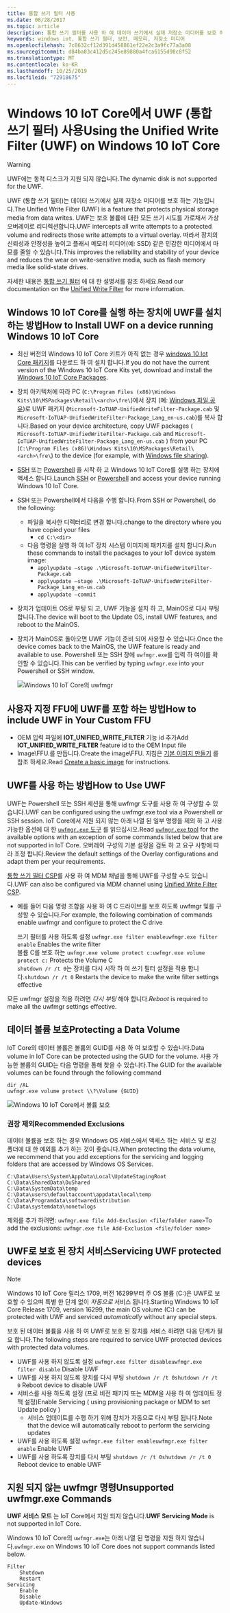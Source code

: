 ```yaml
---
title: 통합 쓰기 필터 사용
ms.date: 08/28/2017
ms.topic: article
description: 통합 쓰기 필터를 사용 하 여 데이터 쓰기에서 실제 저장소 미디어를 보호 하는 방법에 대해 알아봅니다.
keywords: windows iot, 통합 쓰기 필터, 보안, 메모리, 저장소 미디어
ms.openlocfilehash: 7c8632cf12d391d458861ef22e2c3a9fc77a3a08
ms.sourcegitcommit: d84ba83c412d5c245e89880a4fca6155d98c8f52
ms.translationtype: MT
ms.contentlocale: ko-KR
ms.lasthandoff: 10/25/2019
ms.locfileid: "72918675"
---
```

# <a name="using-the-unified-write-filter-uwf-on-windows-10-iot-core"></a><span data-ttu-id="e1a86-104">Windows 10 IoT Core에서 UWF (통합 쓰기 필터) 사용</span><span class="sxs-lookup"><span data-stu-id="e1a86-104">Using the Unified Write Filter (UWF) on Windows 10 IoT Core</span></span>

> [!WARNING]
> <span data-ttu-id="e1a86-105">UWF에는 동적 디스크가 지원 되지 않습니다.</span><span class="sxs-lookup"><span data-stu-id="e1a86-105">The dynamic disk is not supported for the UWF.</span></span>

<span data-ttu-id="e1a86-106">UWF (통합 쓰기 필터)는 데이터 쓰기에서 실제 저장소 미디어를 보호 하는 기능입니다.</span><span class="sxs-lookup"><span data-stu-id="e1a86-106">The Unified Write Filter (UWF) is a feature that protects physical storage media from data writes.</span></span> <span data-ttu-id="e1a86-107">UWF는 보호 볼륨에 대한 모든 쓰기 시도를 가로채서 가상 오버레이로 리디렉션합니다.</span><span class="sxs-lookup"><span data-stu-id="e1a86-107">UWF intercepts all write attempts to a protected volume and redirects those write attempts to a virtual overlay.</span></span> <span data-ttu-id="e1a86-108">따라서 장치의 신뢰성과 안정성을 높이고 플래시 메모리 미디어(예: SSD) 같은 민감한 미디어에서 마모를 줄일 수 있습니다.</span><span class="sxs-lookup"><span data-stu-id="e1a86-108">This improves the reliability and stability of your device and reduces the wear on write-sensitive media, such as flash memory media like solid-state drives.</span></span>

<span data-ttu-id="e1a86-109">자세한 내용은 [통합 쓰기 필터](https://docs.microsoft.com/windows-hardware/customize/enterprise/unified-write-filter) 에 대 한 설명서를 참조 하세요.</span><span class="sxs-lookup"><span data-stu-id="e1a86-109">Read our documentation on the [Unified Write Filter](https://docs.microsoft.com/windows-hardware/customize/enterprise/unified-write-filter) for more information.</span></span>

## <a name="how-to-install-uwf-on-a-device-running-windows-10-iot-core"></a><span data-ttu-id="e1a86-110">Windows 10 IoT Core를 실행 하는 장치에 UWF를 설치 하는 방법</span><span class="sxs-lookup"><span data-stu-id="e1a86-110">How to Install UWF on a device running Windows 10 IoT Core</span></span>

* <span data-ttu-id="e1a86-111">최신 버전의 Windows 10 IoT Core 키트가 아직 없는 경우 [windows 10 Iot Core 패키지](https://www.microsoft.com/en-us/software-download/windows10iotcore)를 다운로드 하 여 설치 합니다.</span><span class="sxs-lookup"><span data-stu-id="e1a86-111">If you do not have the current version of the Windows 10 IoT Core Kits yet, download and install the [Windows 10 IoT Core Packages](https://www.microsoft.com/en-us/software-download/windows10iotcore).</span></span>
* <span data-ttu-id="e1a86-112">장치 아키텍처에 따라 PC (`C:\Program Files (x86)\Windows Kits\10\MSPackages\Retail\<arch>\fre\`)에서 장치 (예: [Windows 파일 공유](../manage-your-device/WindowsFileSharing.md))로 UWF 패키지 (`Microsoft-IoTUAP-UnifiedWriteFilter-Package.cab` 및 `Microsoft-IoTUAP-UnifiedWriteFilter-Package_Lang_en-us.cab`)를 복사 합니다.</span><span class="sxs-lookup"><span data-stu-id="e1a86-112">Based on your device architecture, copy UWF packages ( `Microsoft-IoTUAP-UnifiedWriteFilter-Package.cab` and `Microsoft-IoTUAP-UnifiedWriteFilter-Package_Lang_en-us.cab` ) from your PC (`C:\Program Files (x86)\Windows Kits\10\MSPackages\Retail\<arch>\fre\`) to the device (for example, with [Windows file sharing](../manage-your-device/WindowsFileSharing.md)).</span></span>
* <span data-ttu-id="e1a86-113">[SSH](../connect-your-device/SSH.md) 또는 [Powershell](../connect-your-device/PowerShell.md) 을 시작 하 고 Windows 10 IoT Core를 실행 하는 장치에 액세스 합니다.</span><span class="sxs-lookup"><span data-stu-id="e1a86-113">Launch [SSH](../connect-your-device/SSH.md) or [Powershell](../connect-your-device/PowerShell.md) and access your device running Windows 10 IoT Core.</span></span>
* <span data-ttu-id="e1a86-114">SSH 또는 Powershell에서 다음을 수행 합니다.</span><span class="sxs-lookup"><span data-stu-id="e1a86-114">From SSH or Powershell, do the following:</span></span>
  * <span data-ttu-id="e1a86-115">파일을 복사한 디렉터리로 변경 합니다.</span><span class="sxs-lookup"><span data-stu-id="e1a86-115">change to the directory where you have copied your files</span></span>
    * `cd C:\<dir>`
  * <span data-ttu-id="e1a86-116">다음 명령을 실행 하 여 IoT 장치 시스템 이미지에 패키지를 설치 합니다.</span><span class="sxs-lookup"><span data-stu-id="e1a86-116">Run these commands to install the packages to your IoT device system image:</span></span>
    * `applyupdate –stage .\Microsoft-IoTUAP-UnifiedWriteFilter-Package.cab`
    * `applyupdate –stage .\Microsoft-IoTUAP-UnifiedWriteFilter-Package_Lang_en-us.cab`
    * `applyupdate –commit`
* <span data-ttu-id="e1a86-117">장치가 업데이트 OS로 부팅 되 고, UWF 기능을 설치 하 고, MainOS로 다시 부팅 합니다.</span><span class="sxs-lookup"><span data-stu-id="e1a86-117">The device will boot to the Update OS, install UWF features, and reboot to the MainOS.</span></span>
* <span data-ttu-id="e1a86-118">장치가 MainOS로 돌아오면 UWF 기능이 준비 되어 사용할 수 있습니다.</span><span class="sxs-lookup"><span data-stu-id="e1a86-118">Once the device comes back to the MainOS, the UWF feature is ready and available to use.</span></span> <span data-ttu-id="e1a86-119">Powershell 또는 SSH 창에 ```uwfmgr.exe```를 입력 하 여이를 확인할 수 있습니다.</span><span class="sxs-lookup"><span data-stu-id="e1a86-119">This can be verified by typing ```uwfmgr.exe``` into your Powershell or SSH window.</span></span>

  ![Windows 10 IoT Core의 uwfmgr](../media/UnifiedWriteFilter/uwfmgr.png)


## <a name="how-to-include-uwf-in-your-custom-ffu"></a><span data-ttu-id="e1a86-121">사용자 지정 FFU에 UWF를 포함 하는 방법</span><span class="sxs-lookup"><span data-stu-id="e1a86-121">How to include UWF in Your Custom FFU</span></span> 

* <span data-ttu-id="e1a86-122">OEM 입력 파일에 **IOT_UNIFIED_WRITE_FILTER** 기능 id 추가</span><span class="sxs-lookup"><span data-stu-id="e1a86-122">Add **IOT_UNIFIED_WRITE_FILTER** feature id to the OEM Input file</span></span> 
* <span data-ttu-id="e1a86-123">Image\FFU.를 만듭니다.</span><span class="sxs-lookup"><span data-stu-id="e1a86-123">Create the image\FFU.</span></span> <span data-ttu-id="e1a86-124">지침은 [기본 이미지 만들기](https://docs.microsoft.com/windows-hardware/manufacture/iot/create-a-basic-image) 를 참조 하세요.</span><span class="sxs-lookup"><span data-stu-id="e1a86-124">Read [Create a basic image](https://docs.microsoft.com/windows-hardware/manufacture/iot/create-a-basic-image) for instructions.</span></span>


## <a name="how-to-use-uwf"></a><span data-ttu-id="e1a86-125">UWF를 사용 하는 방법</span><span class="sxs-lookup"><span data-stu-id="e1a86-125">How to Use UWF</span></span>

<span data-ttu-id="e1a86-126">UWF는 Powershell 또는 SSH 세션을 통해 uwfmgr 도구를 사용 하 여 구성할 수 있습니다.</span><span class="sxs-lookup"><span data-stu-id="e1a86-126">UWF can be configured using the uwfmgr.exe tool via a Powershell or SSH session.</span></span>
<span data-ttu-id="e1a86-127">IoT Core에서 지원 되지 않는 아래 나열 된 일부 명령을 제외 하 고 사용 가능한 옵션에 대 한 [`uwfmgr.exe` 도구](https://docs.microsoft.com/windows-hardware/customize/enterprise/uwfmgrexe) 를 읽으십시오.</span><span class="sxs-lookup"><span data-stu-id="e1a86-127">Read [`uwfmgr.exe` tool](https://docs.microsoft.com/windows-hardware/customize/enterprise/uwfmgrexe) for the available options with an exception of some commands listed below that are not supported in IoT Core.</span></span>
<span data-ttu-id="e1a86-128">오버레이 구성의 기본 설정을 검토 하 고 요구 사항에 따라 조정 합니다.</span><span class="sxs-lookup"><span data-stu-id="e1a86-128">Review the default settings of the Overlay configurations and adapt them per your requirements.</span></span>

<span data-ttu-id="e1a86-129">[통합 쓰기 필터 CSP](https://docs.microsoft.com/windows/client-management/mdm/unifiedwritefilter-csp)를 사용 하 여 MDM 채널을 통해 UWF를 구성할 수도 있습니다.</span><span class="sxs-lookup"><span data-stu-id="e1a86-129">UWF can also be configured via MDM channel using [Unified Write Filter CSP](https://docs.microsoft.com/windows/client-management/mdm/unifiedwritefilter-csp).</span></span>


* <span data-ttu-id="e1a86-130">예를 들어 다음 명령 조합을 사용 하 여 C 드라이브를 보호 하도록 uwfmgr 및를 구성할 수 있습니다.</span><span class="sxs-lookup"><span data-stu-id="e1a86-130">For example, the following combination of commands enable uwfmgr and configure to protect the C drive</span></span>

  <span data-ttu-id="e1a86-131">쓰기 필터를 사용 하도록 설정 `uwfmgr.exe filter enable`</span><span class="sxs-lookup"><span data-stu-id="e1a86-131">`uwfmgr.exe filter enable`      Enables the write filter</span></span>
  <br>
  <span data-ttu-id="e1a86-132">볼륨 C를 보호 하는 `uwfmgr.exe volume protect c:`</span><span class="sxs-lookup"><span data-stu-id="e1a86-132">`uwfmgr.exe volume protect c:`  Protects the Volume C</span></span>
  <br>
  <span data-ttu-id="e1a86-133">`shutdown /r /t 0`는 장치를 다시 시작 하 여 쓰기 필터 설정을 적용 합니다.</span><span class="sxs-lookup"><span data-stu-id="e1a86-133">`shutdown /r /t 0`              Restarts the device to make the write filter settings effective</span></span>

<span data-ttu-id="e1a86-134">모든 uwfmgr 설정을 적용 하려면 *다시 부팅* 해야 합니다.</span><span class="sxs-lookup"><span data-stu-id="e1a86-134">*Reboot* is required to make all the uwfmgr settings effective.</span></span> 


## <a name="protecting-a-data-volume"></a><span data-ttu-id="e1a86-135">데이터 볼륨 보호</span><span class="sxs-lookup"><span data-stu-id="e1a86-135">Protecting a Data Volume</span></span>

<span data-ttu-id="e1a86-136">IoT Core의 데이터 볼륨은 볼륨의 GUID를 사용 하 여 보호할 수 있습니다.</span><span class="sxs-lookup"><span data-stu-id="e1a86-136">Data volume in IoT Core can be protected using the GUID for the volume.</span></span> <span data-ttu-id="e1a86-137">사용 가능한 볼륨의 GUID는 다음 명령을 통해 찾을 수 있습니다.</span><span class="sxs-lookup"><span data-stu-id="e1a86-137">The GUID for the available volumes can be found through the following command</span></span>

  `dir /AL`
  <br>
  `uwfmgr.exe volume protect \\?\Volume {GUID}`


  ![Windows 10 IoT Core에서 볼륨 보호](../media/UnifiedWriteFilter/uwfmgr_protect.png)

### <a name="recommended-exclusions"></a><span data-ttu-id="e1a86-139">권장 제외</span><span class="sxs-lookup"><span data-stu-id="e1a86-139">Recommended Exclusions</span></span>
<span data-ttu-id="e1a86-140">데이터 볼륨을 보호 하는 경우 Windows OS 서비스에서 액세스 하는 서비스 및 로깅 폴더에 대 한 예외를 추가 하는 것이 좋습니다.</span><span class="sxs-lookup"><span data-stu-id="e1a86-140">When protecting the data volume, we recommend that you add exceptions for the servicing and logging folders that are accessed by Windows OS Services.</span></span>

```
C:\Data\Users\System\AppData\Local\UpdateStagingRoot
C:\Data\SharedData\DuShared
C:\Data\SystemData\temp
C:\Data\users\defaultaccount\appdata\local\temp
C:\Data\Programdata\softwaredistribution
C:\Data\systemdata\nonetwlogs
```

<span data-ttu-id="e1a86-141">제외를 추가 하려면: `uwfmgr.exe file Add-Exclusion <file/folder name>`</span><span class="sxs-lookup"><span data-stu-id="e1a86-141">To add the exclusions: `uwfmgr.exe file Add-Exclusion <file/folder name>`</span></span>



## <a name="servicing-uwf-protected-devices"></a><span data-ttu-id="e1a86-142">UWF로 보호 된 장치 서비스</span><span class="sxs-lookup"><span data-stu-id="e1a86-142">Servicing UWF protected devices</span></span>

> [!Note]
> <span data-ttu-id="e1a86-143">Windows 10 IoT Core 릴리스 1709, 버전 16299부터 주 OS 볼륨 (C:\)은 UWF로 보호할 수 있으며 특별 한 단계 없이 *자동으로* 서비스 됩니다.</span><span class="sxs-lookup"><span data-stu-id="e1a86-143">Starting Windows 10 IoT Core Release 1709, version 16299, the main OS volume (C:\) can be protected with UWF and serviced *automatically* without any special steps.</span></span>

<span data-ttu-id="e1a86-144">보호 된 데이터 볼륨을 사용 하 여 UWF로 보호 된 장치를 서비스 하려면 다음 단계가 필요 합니다.</span><span class="sxs-lookup"><span data-stu-id="e1a86-144">The following steps are required to service UWF protected devices with protected data volumes.</span></span>

* <span data-ttu-id="e1a86-145">UWF를 사용 하지 않도록 설정 `uwfmgr.exe filter disable`</span><span class="sxs-lookup"><span data-stu-id="e1a86-145">`uwfmgr.exe filter disable` Disable UWF</span></span>
* <span data-ttu-id="e1a86-146">UWF를 사용 하지 않도록 장치를 다시 부팅 `shutdown /r /t 0`</span><span class="sxs-lookup"><span data-stu-id="e1a86-146">`shutdown /r /t 0` Reboot device to disable UWF</span></span>
* <span data-ttu-id="e1a86-147">서비스를 사용 하도록 설정 (프로 비전 패키지 또는 MDM을 사용 하 여 업데이트 정책 설정)</span><span class="sxs-lookup"><span data-stu-id="e1a86-147">Enable Servicing ( using provisioning package or MDM to set Update policy )</span></span>
   * <span data-ttu-id="e1a86-148">서비스 업데이트를 수행 하기 위해 장치가 자동으로 다시 부팅 됩니다.</span><span class="sxs-lookup"><span data-stu-id="e1a86-148">Note that the device will automatically reboot to perform the servicing updates</span></span>
* <span data-ttu-id="e1a86-149">UWF를 사용 하도록 설정 `uwfmgr.exe filter enable`</span><span class="sxs-lookup"><span data-stu-id="e1a86-149">`uwfmgr.exe filter enable` Enable UWF</span></span>
* <span data-ttu-id="e1a86-150">UWF를 사용 하도록 장치를 다시 부팅 `shutdown /r /t 0`</span><span class="sxs-lookup"><span data-stu-id="e1a86-150">`shutdown /r /t 0` Reboot device to enable UWF</span></span>

## <a name="unsupported-uwfmgrexe-commands"></a><span data-ttu-id="e1a86-151">지원 되지 않는 uwfmgr 명령</span><span class="sxs-lookup"><span data-stu-id="e1a86-151">Unsupported uwfmgr.exe Commands</span></span>

<span data-ttu-id="e1a86-152">**UWF 서비스 모드** 는 IoT Core에서 지원 되지 않습니다.</span><span class="sxs-lookup"><span data-stu-id="e1a86-152">**UWF Servicing Mode** is not supported in IoT Core.</span></span>

<span data-ttu-id="e1a86-153">Windows 10 IoT Core의 `uwfmgr.exe`는 아래 나열 된 명령을 지원 하지 않습니다.</span><span class="sxs-lookup"><span data-stu-id="e1a86-153">`uwfmgr.exe` on Windows 10 IoT Core does not support commands listed below.</span></span>

```
Filter 
    Shutdown 
    Restart 
Servicing 
    Enable 
    Disable 
    Update-Windows
```

